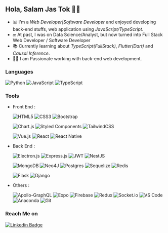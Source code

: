 ## Hola, Salam Jas Tok 👩‍💻

- 📊 I'm a _Web Developer|Software Developer_ and enjoyed developing back-end stuffs, web application using _JavaScript/TypeScript_.
- 🔚 At past, I was on Data Science/Analyst, but now turned into Full Stack Web Developer / Software Developer
- 📚 Currently learning about _TypeScript(FullStack)_, _Flutter(Dart)_ and _Causal Inference_.
- 👩‍💻 I am Passionate working with back-end web development.

### Languages

![Python](http://img.shields.io/badge/-Python-3776AB?style=flat-square&logo=python&logoColor=ffffff)
![JavaScript](https://img.shields.io/badge/javascript-%23323330.svg?style=flat-square&logo=javascript&logoColor=%23F7DF1E)
![TypeScript](https://img.shields.io/badge/typescript-%23007ACC.svg?style=flat-square&logo=typescript&logoColor=white)

### Tools

- Front End :

  ![HTML5](https://img.shields.io/badge/-HTML5-%23E44D27?style=flat-square&logo=html5&logoColor=ffffff)
  ![CSS3](https://img.shields.io/badge/-CSS3-%231572B6?style=flat-square&logo=css3)
  ![Bootstrap](https://img.shields.io/badge/-Bootstrap-563D7C?style=flat-square&logo=Bootstrap&logoColor=ffffff)

  ![Chart.js](https://img.shields.io/badge/chart.js-F5788D.svg??style=flat-square&logo=chart.js&logoColor=white)
  ![Styled Components](https://img.shields.io/badge/styled--components-DB7093?style=flat-square&logo=styled-components&logoColor=white)
  ![TailwindCSS](https://img.shields.io/badge/tailwindcss-%2338B2AC.svg?style=flat-square&logo=tailwind-css&logoColor=white)

  ![Vue.js](https://img.shields.io/badge/vuejs-%2335495e.svg?style=flat-square&logo=vuedotjs&logoColor=%234FC08D)
  ![React](https://img.shields.io/badge/react-%2320232a.svg?style=flat-square&logo=react&logoColor=%2361DAFB)
  ![React Native](https://img.shields.io/badge/react_native-%2320232a.svg??style=flat-square&logo=react&logoColor=%2361DAFB)

- Back End :

  ![Electron.js](https://img.shields.io/badge/Electron-2B2E3A?style=flat-square&logo=electron&logoColor=9FEAF9)
  ![Express.js](https://img.shields.io/badge/express.js-%23404d59.svg??style=flat-square&logo=express&logoColor=%2361DAFB)
  ![JWT](https://img.shields.io/badge/JWT-black??style=flat-square&logo=JSON%20web%20tokens)
  ![NestJS](https://img.shields.io/badge/nestjs-%23E0234E.svg??style=flat-square&logo=nestjs&logoColor=white)

  ![MongoDB](https://img.shields.io/badge/MongoDB-%234ea94b.svg??style=flat-square&logo=mongodb&logoColor=white)
  ![Neo4J](https://img.shields.io/badge/Neo4j-008CC1?style=flat-square&logo=neo4j&logoColor=white)
  ![Postgres](https://img.shields.io/badge/postgres-%23316192.svg?style=flat-square&logo=postgresql&logoColor=white)
  ![Sequelize](https://img.shields.io/badge/Sequelize-52B0E7?style=flat-square&logo=Sequelize&logoColor=white)
  ![Redis](https://img.shields.io/badge/redis-%23DD0031.svg?style=flat-square&logo=redis&logoColor=white)

  ![Flask](https://img.shields.io/badge/-Flask-000000?style=flat-square&logo=flask&logoColor=ffffff)
  ![Django](https://img.shields.io/badge/django-%23092E20.svg??style=flat-square&logo=django&logoColor=white)

- Others :

  ![Apollo-GraphQL](https://img.shields.io/badge/-ApolloGraphQL-311C87??style=flat-square&logo=apollo-graphql)
  ![Expo](https://img.shields.io/badge/expo-1C1E24??style=flat-square&logo=expo&logoColor=#D04A37)
  ![Firebase](https://img.shields.io/badge/-Firebase-FFCA28?style=flat-square&logo=firebase&logoColor=000000)
  ![Redux](https://img.shields.io/badge/redux-%23593d88.svg??style=flat-square&logo=redux&logoColor=white)
  ![Socket.io](https://img.shields.io/badge/Socket.io-black?style=flat-square&logo=socket.io&badgeColor=010101)
  ![VS Code](http://img.shields.io/badge/-VS%20Code-007ACC?style=flat-square&logo=visual-studio-code&logoColor=ffffff)
  ![Anaconda](http://img.shields.io/badge/-Anaconda-32CD32?style=flat-square&logo=anaconda&logoColor=ffffff)
  ![Git](https://img.shields.io/badge/-Git-%23F05032?style=flat-square&logo=git&logoColor=%23ffffff)

### Reach Me on

[![Linkedin Badge](https://img.shields.io/badge/-Linkedin-0077B5?style=flat-square&logo=Linkedin&logoColor=white&link=https://www.linkedin.com/in/hardayas/)](https://www.linkedin.com/in/hardayas/)
